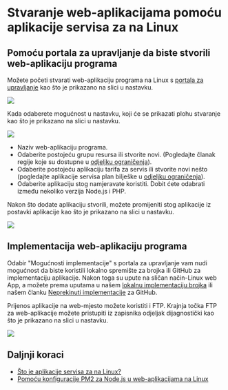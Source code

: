 <properties 
    pageTitle="Upute za stvaranje web-aplikacijama s uslugom aplikacije na Linux | Microsoft Azure" 
    description="Web app stvaranje tijeka rada za aplikacije servisa za na Linux." 
    keywords="Azure aplikacije servisa za web-aplikacije, linux, oss"
    services="app-service" 
    documentationCenter="" 
    authors="naziml" 
    manager="wpickett" 
    editor=""/>

<tags 
    ms.service="app-service" 
    ms.workload="na" 
    ms.tgt_pltfrm="na" 
    ms.devlang="na" 
    ms.topic="article" 
    ms.date="10/10/2016" 
    ms.author="naziml"/>

# <a name="create-a-web-app-with-app-service-on-linux"></a>Stvaranje web-aplikacijama pomoću aplikacije servisa za na Linux

## <a name="using-the-management-portal-to-create-your-web-app"></a>Pomoću portala za upravljanje da biste stvorili web-aplikaciju programa
Možete početi stvarati web-aplikaciju programa na Linux s [portala za upravljanje](https://portal.azure.com) kao što je prikazano na slici u nastavku.

![][1]

Kada odaberete mogućnost u nastavku, koji će se prikazati plohu stvaranje kao što je prikazano na slici u nastavku. 

![][2]

-   Naziv web-aplikaciju programa.
-   Odaberite postojeću grupu resursa ili stvorite novi. (Pogledajte članak regije koje su dostupne u [odjeljku ograničenja](./app-service-linux-intro.md)).
-   Odaberite postojeću aplikaciju tarifa za servis ili stvorite novi nešto (pogledajte aplikacije servisa plan bilješke u [odjeljku ograničenja](./app-service-linux-intro.md)). 
-   Odaberite aplikaciju stog namjeravate koristiti. Dobit ćete odabrati između nekoliko verzija Node.js i PHP. 

Nakon što dodate aplikaciju stvorili, možete promijeniti stog aplikacije iz postavki aplikacije kao što je prikazano na slici u nastavku.

![][3]

## <a name="deploying-your-web-app"></a>Implementacija web-aplikaciju programa

Odabir "Mogućnosti implementacije" s portala za upravljanje vam nudi mogućnost da biste koristili lokalno spremište za brojka ili GitHub za implementaciju aplikacije. Nakon toga su upute na sličan način-Linux web App, a možete prema uputama u našem [lokalnu implementaciju brojka](./app-service-deploy-local-git.md) ili našem članku [Neprekinuti implementacije](./app-service-continuous-deployment.md) za GitHub.

Prijenos aplikacije na web-mjesto možete koristiti i FTP. Krajnja točka FTP za web-aplikacije možete pristupiti iz zapisnika odjeljak dijagnostički kao što je prikazano na slici u nastavku.

![][4]


## <a name="next-steps"></a>Daljnji koraci ##

* [Što je aplikacije servisa za na Linux?](./app-service-linux-intro.md)
* [Pomoću konfiguracije PM2 za Node.js u web-aplikacijama na Linux](./app-service-linux-using-nodejs-pm2.md)

<!--Image references-->
[1]: ./media/app-service-linux-how-to-create-a-web-app/top-level-create.png
[2]: ./media/app-service-linux-how-to-create-a-web-app/create-blade.png
[3]: ./media/app-service-linux-how-to-create-a-web-app/application-settings-change-stack.png
[4]: ./media/app-service-linux-how-to-create-a-web-app/diagnostic-logs-ftp.png
